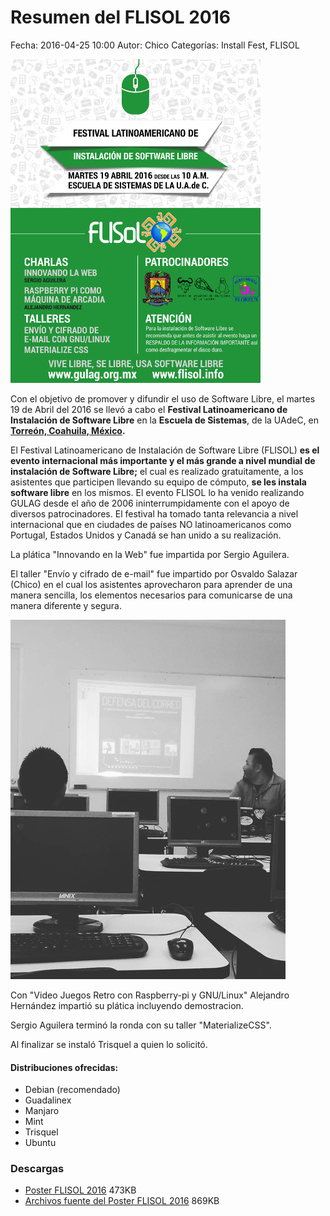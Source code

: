 Resumen del FLISOL 2016
===========

Fecha: 2016-04-25 10:00
Autor: Chico
Categorías: Install Fest, FLISOL

![FLISOL 2016](2016-04-14-flisol/flisol-poster-2016-002-small.jpg)

Con el objetivo de promover y difundir el uso de Software Libre, el martes 19 de Abril del 2016 se llevó a cabo el **Festival Latinoamericano de Instalación de Software Libre** en la **Escuela de Sistemas**, de la UAdeC, en **[Torreón, Coahuila, México](http://flisol.info/FLISOL2016/Mexico/Torreon).**

<!-- break -->

El Festival Latinoamericano de Instalación de Software Libre (FLISOL) **es el evento internacional más importante y el más grande a nivel mundial de instalación de Software Libre;** el cual es realizado gratuitamente, a los asistentes que participen llevando su equipo de cómputo, **se les instala software libre** en los mismos. El evento FLISOL lo ha venido realizando GULAG desde el año de 2006 ininterrumpidamente con el apoyo de diversos patrocinadores. El festival ha tomado tanta relevancia a nivel internacional que en ciudades de países NO latinoamericanos como Portugal, Estados Unidos y Canadá se han unido a su realización.

La plática "Innovando en la Web" fue impartida por Sergio Aguilera.

El taller "Envío y cifrado de e-mail" fue impartido por Osvaldo Salazar (Chico) en el cual los asistentes aprovecharon para aprender de una manera sencilla, los elementos necesarios para comunicarse de una manera diferente y segura.

![Taller de Cifrado](2016-04-25-resumen-flisol/TallerCifrado.jpg)



Con "Video Juegos Retro con Raspberry-pi y GNU/Linux" Alejandro Hernández impartió su plática incluyendo demostracion.

Sergio Aguilera terminó la ronda con su taller "MaterializeCSS".

Al finalizar se instaló Trisquel a quien lo solicitó.

#### Distribuciones ofrecidas:

+ Debian (recomendado)
+ Guadalinex
+ Manjaro
+ Mint
+ Trisquel
+ Ubuntu

### Descargas

* [Poster FLISOL 2016](2016-04-14-flisol/flisol-poster-2016-002.jpg) 473KB
* [Archivos fuente del Poster FLISOL 2016](2016-04-14-flisol/flisol-poster-2016-002.tar.gz) 869KB
